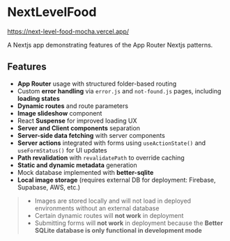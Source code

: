 # NextLevelFood
https://next-level-food-mocha.vercel.app/

A Nextjs app demonstrating features of the App Router Nextjs patterns.

## Features

- **App Router** usage with structured folder-based routing  
- Custom **error handling** via `error.js` and `not-found.js` pages, including **loading states**  
- **Dynamic routes** and route parameters  
- **Image slideshow** component  
- React **Suspense** for improved loading UX  
- **Server and Client components** separation  
- **Server-side data fetching** with server components  
- **Server actions** integrated with forms using `useActionState()` and `useFormStatus()` for UI updates  
- **Path revalidation** with `revalidatePath` to override caching  
- **Static and dynamic metadata** generation  
- Mock database implemented with **better-sqlite**  
- **Local image storage** (requires external DB for deployment: Firebase, Supabase, AWS, etc.)

> - Images are stored locally and will not load in deployed environments without an external database
> - Certain dynamic routes will **not work** in deployment
> - Submitting forms will **not work** in deployment because the **Better SQLite database is only functional in development mode**



